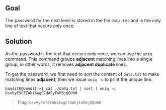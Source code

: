 ## Goal
The password for the next level is stored in the file `data.txt` and is the only line of text that occurs only once.

## Solution
As the password is the text that occurs only once, we can use the `uniq` command. This command groups **adjacent** matching lines into a single group, in other words, it removes **adjacent duplicate** lines.  

To get the password, we first need to sort the content of `data.txt` to make matching lines **adjacent**, then we issue `uniq -u` to print the unique line.
```
bandit8@bandit:~$ cat ./data.txt | sort | uniq -u
UsvVyFSfZZWbi6wgC7dAFyFuR6jQQUhR
```
> Flag: `UsvVyFSfZZWbi6wgC7dAFyFuR6jQQUhR`
